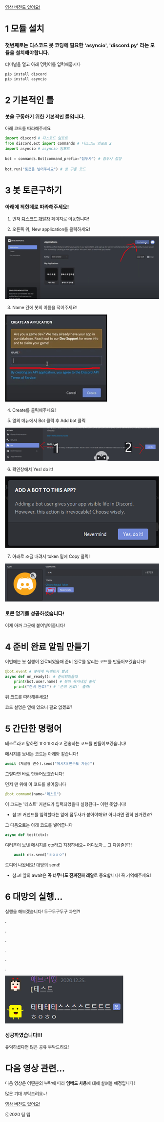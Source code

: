 [영상 버전도 있어요!](https://youtu.be/o6te3AbTVF4)
# 1 모듈 설치
### 첫번째로는 디스코드 봇 코딩에 필요한 'asyncio', 'discord.py' 라는 모듈을 설치해야합니다.
터미널을 열고 아래 명령어를 입력해줍시다
```
pip install discord
pip install asyncio
```
# 2 기본적인 틀
### 봇을 구동하기 위한 기본적인 틀입니다.
아래 코드를 따라해주세요
```py
import discord # 디스코드 임포트
from discord.ext import commands # 디스코드 임포트 2
import asyncio # asyncio 임포트

bot = commands.Bot(command_prefix="접두사") # 접두사 설정

bot.run("토큰을 넣어주세요") # 봇 구동 코드
```
# 3 봇 토큰구하기
### 아래에 적힌데로 따라해주세요!
1. 먼저 [디스코드 개발자](https://discord.com/developers) 페이지로 이동합니다!

2. 오른쪽 위, New application를 클릭하세요!
<img src="https://github.com/TEAMTEB/discord.py-ext-class/blob/main/1%ED%8E%B8%20%EC%84%B8%ED%8C%85%EA%B3%BC%20%EA%B0%84%EB%8B%A8%ED%95%9C%20%EB%8C%80%ED%99%94/v11.png?raw=true">

3. Name 칸에 봇의 이름을 적어주세요!
<img src="https://github.com/TEAMTEB/discord.py-ext-class/blob/main/1%ED%8E%B8%20%EC%84%B8%ED%8C%85%EA%B3%BC%20%EA%B0%84%EB%8B%A8%ED%95%9C%20%EB%8C%80%ED%99%94/v12.png?raw=true">

4. Create를 클릭해주세요!

5. 옆의 메뉴에서 Bot 클릭 후 Add bot 클릭
<img src="https://github.com/TEAMTEB/discord.py-ext-class/blob/main/1%ED%8E%B8%20%EC%84%B8%ED%8C%85%EA%B3%BC%20%EA%B0%84%EB%8B%A8%ED%95%9C%20%EB%8C%80%ED%99%94/v13.png?raw=true">

6. 확인창에서 Yes! do it!
<img src="https://github.com/TEAMTEB/discord.py-ext-class/blob/main/1%ED%8E%B8%20%EC%84%B8%ED%8C%85%EA%B3%BC%20%EA%B0%84%EB%8B%A8%ED%95%9C%20%EB%8C%80%ED%99%94/v14.png?raw=true">

7. 아래로 조금 내려서 token 밑에 Copy 클릭!
<img src="https://github.com/TEAMTEB/discord.py-ext-class/blob/main/1%ED%8E%B8%20%EC%84%B8%ED%8C%85%EA%B3%BC%20%EA%B0%84%EB%8B%A8%ED%95%9C%20%EB%8C%80%ED%99%94/v15.png?raw=true">

### 토큰 얻기를 성공하셨습니다!
이제 아까 그곳에 붙여넣어줍니다!
# 4 준비 완료 알림 만들기
이번에는 봇 실행이 완료되었을때 준비 완료를 알리는 코드를 만들어보겠습니다!
```py
@bot.event # 봇에게 이벤트가 발생
async def on_ready(): # 준비되었을때
    print(bot.user.name) # 봇의 유저네임 출력
    print("준비 완료!") # '준비 완료!' 출력!
```
위 코드를 따라해주세요!

코드 설명은 옆에 있으니 필요 없겠죠?
# 5 간단한 명령어
테스트라고 말하면 ㅎㅇㅎㅇ라고 전송하는 코드를 만들어보겠습니다!

메시지를 보내는 코드는 아래와 같습니다!
```py
await (채널형 변수).send("메시지(변수도 가능)")
```
그렇다면 바로 만들어보겠습니다!

먼저 맨 위에 이 코드를 넣어줍니다
```py
@bot.command(name="테스트")
```
이 코드는 '테스트' 커맨드가 입력되었을때 실행된다~ 이런 뜻입니다!

* 참고! 커맨드를 입력할때는 앞에 접두사가 붙어야해요! 아니라면 괜히 한거겠죠?

그 다음으로는 아래 코드를 넣어줍니다
```py
async def test(ctx):
```
여러분이 보낸 메시지를 ctx라고 지정하네요~ 어디보자... 그 다음줄은?!
```py
    await ctx.send("ㅎㅇㅎㅇ")
```
드디어 나왔네요! 대망의 send!

* 참고! 앞의 await은 **꼭 너무나도 진짜진짜 레알**로 중요합니다! 꼭 기억해주세요!

# 6 대망의 실행...
실행을 해보겠습니다!
두구두구두구 과연?!

.

.

.

.

.

.

<img src="https://github.com/TEAMTEB/discord.py-ext-class/blob/main/1%ED%8E%B8%20%EC%84%B8%ED%8C%85%EA%B3%BC%20%EA%B0%84%EB%8B%A8%ED%95%9C%20%EB%8C%80%ED%99%94/v16.png?raw=true">

### 성공하였습니다!!!
유익하셨다면 많은 공유 부탁드려요!

# 다음 영상 관련...

다음 영상은 어떤분의 부탁에 따라 **임베드 사용**에 대해 살펴볼 예정입니다!

많은 기대 부탁드려요~!

[영상 버전도 있어요!](https://youtu.be/o6te3AbTVF4)

ⓒ2020 팀 텝

